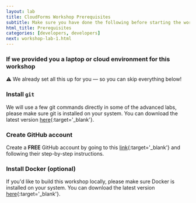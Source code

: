 ```yaml
---
layout: lab
title: CloudForms Workshop Prerequisites
subtitle: Make sure you have done the following before starting the workshop labs
html_title: Prerequisites
categories: [developers, developers]
next: workshop-lab-1.html
---
```


### If we provided you a laptop or cloud environment for this workshop
:warning: We already set all this up for you — so you can skip everything below!

### Install `git`
We will use a few git commands directly in some of the advanced labs, please make sure git is installed on your system. You can download the latest version [here][1]{:target='_blank'}.

### Create GitHub account
Create a **FREE** GitHub account by going to this [link][2]{:target='_blank'} and following their step-by-step instructions.

### Install Docker (optional)
If you'd like to build this workshop locally, please make sure Docker is installed on your system. You can download the latest version [here][3]{:target='_blank'}.

[1]: http://git-scm.com/downloads
[2]: https://github.com/join?source=header-home
[3]: https://docs.docker.com/engine/installation/
